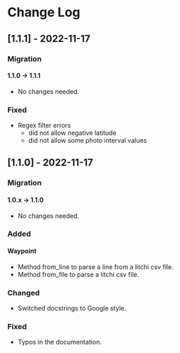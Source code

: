 
# Change Log

## [1.1.1] - 2022-11-17
 
### Migration
#### 1.1.0 -> 1.1.1
- No changes needed.
 
### Fixed

- Regex filter errors
  - did not allow negative latitude
  - did not allow some photo interval values
 
 
## [1.1.0] - 2022-11-17
 
### Migration
#### 1.0.x -> 1.1.0
- No changes needed.
 
### Added
#### Waypoint

- Method from_line to parse a line from a litchi csv file.
- Method from_file to parse a litchi csv file.

 
### Changed
 
- Switched docstrings to Google style.

### Fixed

- Typos in the documentation.
 